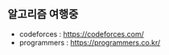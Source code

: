 ## 알고리즘 여행중 ## 

- codeforces : https://codeforces.com/ 
- programmers : https://programmers.co.kr/ 
